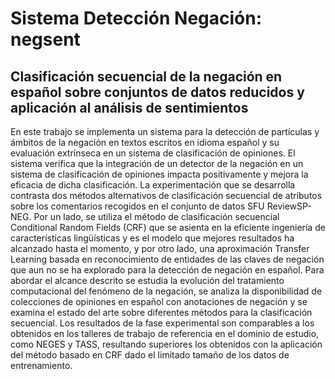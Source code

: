 # Sistema Detección Negación: negsent

## Clasificación secuencial de la negación en español sobre conjuntos de datos reducidos y aplicación al análisis de sentimientos

En este trabajo se implementa un sistema para la detección de partículas y ámbitos de la negación en textos escritos en idioma español y su evaluación extrínseca en un sistema de clasificación de opiniones. El sistema verifica que la integración de un detector de la negación en un sistema de clasificación de opiniones impacta positivamente y mejora la eficacia de dicha clasificación. La experimentación que se desarrolla contrasta dos métodos alternativos de clasificación secuencial de atributos sobre los comentarios recogidos en el conjunto de datos SFU ReviewSP-NEG. Por un lado, se utiliza el método de clasificación secuencial Conditional Random Fields (CRF) que se asienta en la eficiente ingeniería de características lingüísticas y es el modelo que mejores resultados ha alcanzado hasta el momento, y por otro lado, una aproximación Transfer Learning basada en reconocimiento de entidades de las claves de negación que aun no se ha explorado para la detección de negación en español. Para abordar el alcance descrito se estudia la evolución del tratamiento computacional del fenómeno de la negación, se analiza la disponibilidad de colecciones de opiniones en español con anotaciones de negación y se examina el estado del arte sobre diferentes métodos para la clasificación secuencial. Los resultados de la fase experimental son comparables a los obtenidos en los talleres de trabajo de referencia en el dominio de estudio, como NEGES y TASS, resultando superiores los obtenidos con la aplicación del método basado en CRF dado el limitado tamaño de los datos de entrenamiento.
